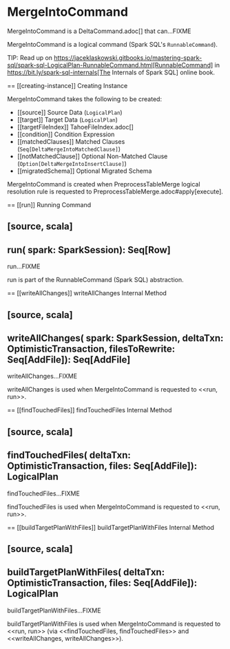 # MergeIntoCommand

MergeIntoCommand is a DeltaCommand.adoc[] that can...FIXME

MergeIntoCommand is a logical command (Spark SQL's `RunnableCommand`).

TIP: Read up on https://jaceklaskowski.gitbooks.io/mastering-spark-sql/spark-sql-LogicalPlan-RunnableCommand.html[RunnableCommand] in https://bit.ly/spark-sql-internals[The Internals of Spark SQL] online book.

== [[creating-instance]] Creating Instance

MergeIntoCommand takes the following to be created:

* [[source]] Source Data (`LogicalPlan`)
* [[target]] Target Data (`LogicalPlan`)
* [[targetFileIndex]] TahoeFileIndex.adoc[]
* [[condition]] Condition Expression
* [[matchedClauses]] Matched Clauses (`Seq[DeltaMergeIntoMatchedClause]`)
* [[notMatchedClause]] Optional Non-Matched Clause (`Option[DeltaMergeIntoInsertClause]`)
* [[migratedSchema]] Optional Migrated Schema

MergeIntoCommand is created when PreprocessTableMerge logical resolution rule is requested to PreprocessTableMerge.adoc#apply[execute].

== [[run]] Running Command

[source, scala]
----
run(
  spark: SparkSession): Seq[Row]
----

run...FIXME

run is part of the RunnableCommand (Spark SQL) abstraction.

== [[writeAllChanges]] writeAllChanges Internal Method

[source, scala]
----
writeAllChanges(
  spark: SparkSession,
  deltaTxn: OptimisticTransaction,
  filesToRewrite: Seq[AddFile]): Seq[AddFile]
----

writeAllChanges...FIXME

writeAllChanges is used when MergeIntoCommand is requested to <<run, run>>.

== [[findTouchedFiles]] findTouchedFiles Internal Method

[source, scala]
----
findTouchedFiles(
  deltaTxn: OptimisticTransaction,
  files: Seq[AddFile]): LogicalPlan
----

findTouchedFiles...FIXME

findTouchedFiles is used when MergeIntoCommand is requested to <<run, run>>.

== [[buildTargetPlanWithFiles]] buildTargetPlanWithFiles Internal Method

[source, scala]
----
buildTargetPlanWithFiles(
  deltaTxn: OptimisticTransaction,
  files: Seq[AddFile]): LogicalPlan
----

buildTargetPlanWithFiles...FIXME

buildTargetPlanWithFiles is used when MergeIntoCommand is requested to <<run, run>> (via <<findTouchedFiles, findTouchedFiles>> and <<writeAllChanges, writeAllChanges>>).
